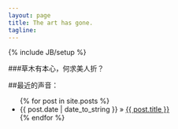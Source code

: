 ```yaml
---
layout: page
title: The art has gone.
tagline: 
---
```

{% include JB/setup %}

 
###草木有本心，何求美人折？
 	

 

##最近的声音：


<ul class="posts">
  {% for post in site.posts %}
    <li><span>{{ post.date | date_to_string }}</span> &raquo; <a href="{{ BASE_PATH }}{{ post.url }}">{{ post.title }}</a></li>
  {% endfor %}
</ul>



